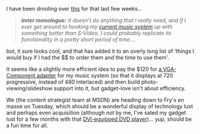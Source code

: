 I have been drooling over [this](http://www.rokulabs.com/) for that last few weeks...

> _**inner monologue:** it doesn't do anything that I really need, and if I ever get around to hooking my [current music system](http://www.duncanmackenzie.net/musicxp) up with something better than S-Video, I could probably replicate its functionality in a pretty short period of time...._

but, it sure looks cool, and that has added it to an overly long list of &#8216;things I would buy if I had the $$ to order them and the time to use them'.

It seems like a slightly more efficient idea to pay the $120 for [a VGA-Component adapter](http://www.smarthome.com/77706.html) for my music system (so that it displays at 720 progressive, instead of 480 interlaced) and then build photo-viewing/slideshow support into it, but gadget-love isn't about efficiency.

We (the content strategist team at MSDN) are heading down to Fry's en masse on Tuesday, which should be a wonderful display of technology lust and perhaps even acquisition (although not by me, I've sated my gadget lust for a few months with that [DVI-equipped DVD player](http://www.samsungusa.com/cgi-bin/nabc/product/b2c_product_detail.jsp?eUser=&prod_id=DVD-HD931%2fXAA))... yup, should be a fun time for all.